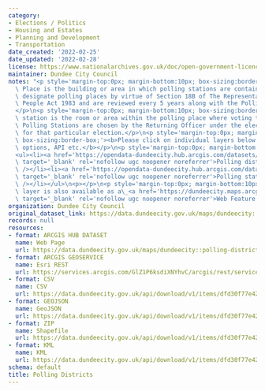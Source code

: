 ```yaml
---
category:
- Elections / Politics
- Housing and Estates
- Planning and Development
- Transportation
date_created: '2022-02-25'
date_updated: '2022-02-28'
license: https://www.nationalarchives.gov.uk/doc/open-government-licence/version/3/
maintainer: Dundee City Council
notes: "<p style='margin-top:0px; margin-bottom:10px; box-sizing:border-box;'>A Polling\
  \ Place is the building or area in which polling stations are contained. Local Authorities\
  \ designate polling places by virtue of Section 18B of The Representation of the\
  \ People Act 1983 and are reviewed every 5 years along with the Polling Districts.\_\
  </p>\n<p style='margin-top:0px; margin-bottom:10px; box-sizing:border-box;'>A polling\
  \ station is the room or area within the polling place where voting takes place.\
  \ Polling Stations are chosen by the Returning Officer under the election rules\
  \ for that particular election.</p>\n<p style='margin-top:0px; margin-bottom:10px;\
  \ box-sizing:border-box;'><b>Please click on individual layers below for download\
  \ options, API etc.</b></p>\n<p style='margin-top:0px; margin-bottom:10px; box-sizing:border-box;'></p>\n\
  <ul><li><a href='https://opendata-dundeecity.hub.arcgis.com/datasets/dundeecity::dundee-polling-districts-and-polling-places-1/about?layer=3'\
  \ target='_blank' rel='nofollow ugc noopener noreferrer'>Polling districts</a><br\
  \ /></li><li><a href='https://opendata-dundeecity.hub.arcgis.com/datasets/dundeecity::dundee-polling-districts-and-polling-places-1/about?layer=4'\
  \ target='_blank' rel='nofollow ugc noopener noreferrer'>Polling stations</a><br\
  \ /></li></ul>\n<p></p>\n<p style='margin-top:0px; margin-bottom:10px; box-sizing:border-box;'>This\
  \ layer is also available as a\_<a href='https://dundeecity.maps.arcgis.com/home/item.html?id=d88978b2091940cc9e37533356ce62e0'\
  \ target='_blank' rel='nofollow ugc noopener noreferrer'>Web Feature Service (WFS)</a></p>"
organization: Dundee City Council
original_dataset_link: https://data.dundeecity.gov.uk/maps/dundeecity::polling-districts-1
records: null
resources:
- format: ARCGIS HUB DATASET
  name: Web Page
  url: https://data.dundeecity.gov.uk/maps/dundeecity::polling-districts-1
- format: ARCGIS GEOSERVICE
  name: Esri REST
  url: https://services.arcgis.com/GlZ1P6ksdiXNYhvC/arcgis/rest/services/Dundee_Polling_Districts_and_Polling_Stations/FeatureServer/3
- format: CSV
  name: CSV
  url: https://data.dundeecity.gov.uk/api/download/v1/items/dfd30f77e42443dfbfc424141fbc6be4/csv?layers=3
- format: GEOJSON
  name: GeoJSON
  url: https://data.dundeecity.gov.uk/api/download/v1/items/dfd30f77e42443dfbfc424141fbc6be4/geojson?layers=3
- format: ZIP
  name: Shapefile
  url: https://data.dundeecity.gov.uk/api/download/v1/items/dfd30f77e42443dfbfc424141fbc6be4/shapefile?layers=3
- format: KML
  name: KML
  url: https://data.dundeecity.gov.uk/api/download/v1/items/dfd30f77e42443dfbfc424141fbc6be4/kml?layers=3
schema: default
title: Polling Districts
---
```

